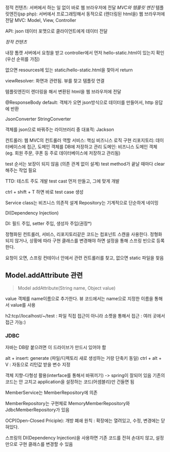 정적 컨텐츠: 서버에서 하는 일 없이 바로 웹 브라우저에 전달
*MVC와 템플릿 엔진*
템플릿엔진(jsp php): 서버에서 프로그래밍해서 동적으로 (렌더링된 html을) 웹 브라우저에 전달
MVC: Model, View, Controller

API: json 데이터 포맷으로 클라이언트에게 데이터 전달


*정적 컨텐츠*

내장 톰캣 서버에서 요청을 받고 controller에서 먼저 hello-static.html이 있는지 확인(우선 순위를 가짐)

없으면 resources에 있는 static/hello-static.html을 찾아서 return

viewResolver: 화면과 관련됨. 뷰를 찾고 템플릿 연결

템플릿엔진이 렌더링을 해서 변환된 html을 웹 브라우저에 전달



@ResponseBody
default: 객체가 오면 json방식으로 데이터를 만들어서, http 응답에 반환

JsonConverter StringConverter

객체를 json으로 바꿔주는 라이브러리 중 대표적: Jackson





컨트롤러: 웹 MVC의 컨트롤러 역할
서비스: 핵심 비즈니스 로직 구현
리포지토리: 데이터베이스에 접근, 도메인 객체를 DB에 저장하고 관리
도메인: 비즈니스 도메인 객체 (eg. 회원 주문, 쿠폰 등 주로 데이터베이스에 저장하고 관리됨)


test 순서는 보장이 되지 않음 (의존 관계 없이 설계)
 test method가 끝날 때마다 clear해주는 작업 필요

TTD: 테스트 주도 개발
test cast 먼저 만들고, 그에 맞게 개발

ctrl + shift + T 하면 바로 test case 생성

Service class는 비즈니스 의존적 설계
Repository는 기계적으로 단순하게 네이밍

DI(Dependency Injection)

DI: 필드 주입, setter 주입, 생성자 주입(권장*)

정형화된 컨트롤러, 서비스, 리포지토리같은 코드는 컴포넌트 스캔을 사용한다.
정형화되지 않거나, 상황에 따라 구현 클래스를 변경해야 하면 설정을 통해 스프링 빈으로 등록한다.


요청이 오면, 스프링 컨테이너 안에서 관련 컨트롤러를 찾고, 없으면 static 파일을 찾음

## Model.addAttribute 관련

> Model addAttribute(String name, Object value)

value 객체를 name이름으로 추가한다.
뷰 코드에서는 name으로 지정한 이름을 통해서 value를 사용


h2:tcp//localhost/~/test
: 파일 직접 접근이 아니라 소켓을 통해서 접근
: 여러 곳에서 접근 가능:)

### JDBC
자바는 DB랑 붙으려면 이 드라이브가 만드시 있어야 함

alt + insert: generate (파일/디렉토리 새로 생성하는 거랑 단축키 동일)
ctrl + alt + V : 자동으로 리턴값 받을 변수 지정


객체 지향-다형성 활용(interface를 통해서 바꿔끼기) -> spring이 잘되어 있음
기존의 코드는 안 고치고 application을 설정하는 코드(어셈블리)만 건들면 됨

MemberService는 MemberRepository에 의존

MemberRepository는 구현체로 MemoryMemberRepository와 JdbcMemberRepository가 있음

OCP(Open-Closed Priciple): 개방 폐쇄 원칙
: 확장에는 열려있고, 수정, 변경에는 닫혀있다.

스프링의 DI(Dependency Injection)을 사용하면 기존 코드를 전혀 손대지 않고, 설정만으로 구현 클래스를 변경할 수 있음
